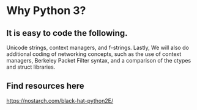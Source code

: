 # Why Python 3?
## It is easy to code the following.
Unicode strings, context managers, and f-strings. Lastly, 
We will also do additional coding of networking concepts,
such as the use of context managers, Berkeley Packet Filter syntax, and a comparison of the ctypes and struct libraries.

## Find resources here
https://nostarch.com/black-hat-python2E/
